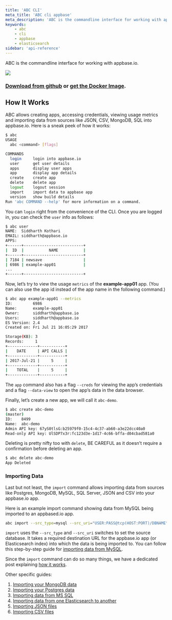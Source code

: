 ```yaml
---
title: 'ABC CLI'
meta_title: 'ABC cli appbase'
meta_description: 'ABC is the commandline interface for working with appbase.io.'
keywords:
    - abc
    - cli
    - appbase
    - elasticsearch
sidebar: 'api-reference'
---
```


ABC is the commandline interface for working with appbase.io.

![](https://i.imgur.com/vBByTd0.png)

### [Download from github](https://github.com/appbaseio/abc/releases/tag/0.4.1) or [get the Docker Image](https://hub.docker.com/r/appbaseio/abc/).

## How It Works

ABC allows creating apps, accessing credentials, viewing usage metrics and importing data from sources like JSON, CSV, MongoDB, SQL into appbase.io. Here is a sneak peek of how it works:

```bash
$ abc
USAGE
  abc <command> [flags]

COMMANDS
  login     login into appbase.io
  user      get user details
  apps      display user apps
  app       display app details
  create    create app
  delete    delete app
  logout    logout session
  import    import data to appbase app
  version   show build details
Run 'abc COMMAND --help' for more information on a command.
```

You can `login` right from the convenience of the CLI. Once you are logged in, you can check the `user` info as follows:

```bash
$ abc user
NAME:  Siddharth Kothari
EMAIL: siddharth@appbase.io
APPS:
+------+--------------------------+
|  ID  |           NAME           |
+------+--------------------------+
| 7184 | newsave                  |
| 6986 | example-app01            |
...
+------+--------------------------+
```

Now, let’s try to view the usage `metrics` of the **example-app01** app. (You can also use the app id instead of the app name in the following command.)

```bash
$ abc app example-app01 --metrics
ID:         6986
Name:       example-app01
Owner:      siddharth@appbase.io
Users:      siddharth@appbase.io
ES Version: 2.4
Created on: Fri Jul 21 16:05:29 2017

Storage(KB): 3
Records:     1
+-------------+-----------+
|    DATE     | API CALLS |
+-------------+-----------+
| 2017-Jul-21 |     5     |
+-------------+-----------+
|    TOTAL    |     5     |
+-------------+-----------+
```

The `app` command also has a flag `--creds` for viewing the app’s credentials and a flag `--data-view` to open the app’s data in the data browser.

Finally, let’s create a new app, we will call it `abc-demo`.

```bash
$ abc create abc-demo
(master)
ID:    8499
Name:  abc-demo
Admin API key: 67yS0tlsG:b25979f0-15c4-4c37-ab60-a3e22dcc40a0
Read-only API key: UlSDP7x3r:fc123d3e-1d17-4c66-bffa-d04cbad581a0
```

Deleting is pretty nifty too with `delete`, BE CAREFUL as it doesn’t require a confirmation before deleting an app.

```bash
$ abc delete abc-demo
App Deleted
```

### Importing Data

Last but not least, the `import` command allows importing data from sources like Postgres, MongoDB, MySQL, SQL Server, JSON and CSV into your appbase.io app.

Here is an example import command showing data from MySQL being imported to an appbased.io app.

```bash
abc import --src_type=mysql --src_uri="USER:PASS@tcp(HOST:PORT)/DBNAME" "https://USER:PASS@scalr.api.appbase.io/APPNAME"
```

`import` uses the `--src_type` and `--src_uri` switches to set the source database. It takes a required destination URL for the appbase.io app (or Elasticsearch index) into which the data is being imported to. You can follow this step-by-step guide for [importing data from MySQL](https://medium.appbase.io/cli-for-indexing-data-from-mysql-to-elasticsearch-b59289e5025d).

Since the `import` command can do so many things, we have a dedicated post explaining [how it works](https://medium.appbase.io/abc-import-import-your-mongodb-sql-json-csv-data-into-elasticsearch-a202cafafc0d).

Other specific guides:

1. [Importing your MongoDB data](https://medium.appbase.io/cli-for-indexing-data-from-mongodb-to-elasticsearch-ee5a74695945)
2. [Importing your Postgres data](https://medium.appbase.io/cli-for-indexing-data-from-postgres-to-elasticsearch-6eebc5cc0f0f)
3. [Importing data from MS SQL](https://medium.appbase.io/cli-for-indexing-data-from-mssql-to-elasticsearch-341963a054dd)
4. [Importing data from one Elasticsearch to another](https://medium.appbase.io/cli-for-indexing-data-from-elasticsearch-to-elasticsearch-301c7a243c84)
5. [Importing JSON files](https://medium.appbase.io/cli-for-indexing-data-from-json-to-elasticsearch-92f582c53df4)
6. [Importing CSV files](https://medium.appbase.io/cli-for-indexing-data-from-csv-to-elasticsearch-17d290a5974f)
